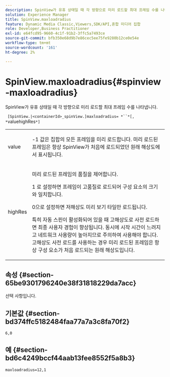 ```yaml
---
description: SpinView가 유휴 상태일 때 각 방향으로 미리 로드할 최대 프레임 수를 나타냅니다.
solution: Experience Manager
title: SpinView.maxloadradius
feature: Dynamic Media Classic,Viewers,SDK/API,혼합 미디어 집합
role: Developer,Business Practitioner
exl-id: e64fcd95-9660-4c1f-91b2-3ffc5a7493ce
source-git-commit: bfb350e68d9b7e86cec5ee75fe9280b12ce0e54e
workflow-type: tm+mt
source-wordcount: '161'
ht-degree: 2%

---
```


# SpinView.maxloadradius{#spinview-maxloadradius}

SpinView가 유휴 상태일 때 각 방향으로 미리 로드할 최대 프레임 수를 나타냅니다.

` [SpinView.|<containerId>_spinView.]maxloadradius= *``*[, *`valuehighRes`*]`

<table id="table_06BEA037FA82467CAA88D1CA62AE972E"> 
 <tbody> 
  <tr> 
   <td colname="col1"> <p> <span class="codeph"><span class="varname"> value</span></span> </p> </td> 
   <td colname="col2"> <p> <span class="codeph"> -1</span> 값은 집합의 모든 프레임을 미리 로드합니다. 미리 로드된 프레임은 항상 SpinView가 처음에 로드되었던 원래 해상도에서 표시됩니다. </p> </td> 
  </tr> 
  <tr> 
   <td colname="col1"> <p><span class="codeph"><span class="varname"> highRes</span></span> </p> </td> 
   <td colname="col2"> <p> 미리 로드된 프레임의 품질을 제어합니다. </p> <p><span class="codeph"> 1</span> 로 설정하면 프레임이 고품질로 로드되어 구성 요소의 크기와 일치합니다. </p> <p><span class="codeph"> 0</span>으로 설정하면 저해상도 미리 보기 타일만 로드됩니다. </p> <p>특히 자동 스핀이 활성화되어 있을 때 고해상도로 사전 로드하면 최종 사용자 경험이 향상됩니다. 동시에 시작 시간이 느려지고 네트워크 사용량이 높아지므로 주의하여 사용해야 합니다. 고해상도 사전 로드를 사용하는 경우 미리 로드된 프레임은 항상 구성 요소가 처음 로드되는 원래 해상도입니다. </p> </td> 
  </tr> 
 </tbody> 
</table>

## 속성 {#section-65be9301796240e38f31818229da7acc}

선택 사항입니다.

## 기본값 {#section-bd374ffc5182484faa77a7a3c8fa70f2}

`6,0`

## 예 {#section-bd6c4249bccf44aab13fee8552f5a8b3}

`maxloadradius=12,1`
